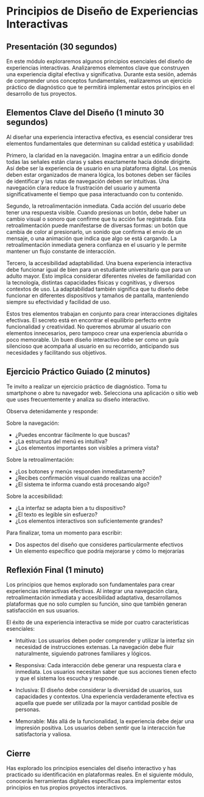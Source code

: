 # Principios de Diseño de Experiencias Interactivas

## Presentación (30 segundos)

En este módulo exploraremos algunos principios esenciales del diseño de experiencias interactivas. Analizaremos elementos clave que construyen una experiencia digital efectiva y significativa. Durante esta sesión, además de comprender unos conceptos fundamentales, realizaremos un ejercicio práctico de diagnóstico que te permitirá implementar estos principios en el desarrollo de tus proyectos.

## Elementos Clave del Diseño (1 minuto 30 segundos)

Al diseñar una experiencia interactiva efectiva, es esencial considerar tres elementos fundamentales que determinan su calidad estética y usabilidad:

Primero, la claridad en la navegación. Imagina entrar a un edificio donde todas las señales están claras y sabes exactamente hacia dónde dirigirte. Así debe ser la experiencia de usuario en una plataforma digital. Los menús deben estar organizados de manera lógica, los botones deben ser fáciles de identificar y las rutas de navegación deben ser intuitivas. Una navegación clara reduce la frustración del usuario y aumenta significativamente el tiempo que pasa interactuando con tu contenido.

Segundo, la retroalimentación inmediata. Cada acción del usuario debe tener una respuesta visible. Cuando presionas un botón, debe haber un cambio visual o sonoro que confirme que tu acción fue registrada. Esta retroalimentación puede manifestarse de diversas formas: un botón que cambia de color al presionarlo, un sonido que confirma el envío de un mensaje, o una animación que indica que algo se está cargando. La retroalimentación inmediata genera confianza en el usuario y le permite mantener un flujo constante de interacción.

Tercero, la accesibilidad adaptabilidad. Una buena experiencia interactiva debe funcionar igual de bien para un estudiante universitario que para un adulto mayor. Esto implica considerar diferentes niveles de familiaridad con la tecnología, distintas capacidades físicas y cognitivas, y diversos contextos de uso. La adaptabilidad también significa que tu diseño debe funcionar en diferentes dispositivos y tamaños de pantalla, manteniendo siempre su efectividad y facilidad de uso.

Estos tres elementos trabajan en conjunto para crear interacciones digitales efectivas. El secreto está en encontrar el equilibrio perfecto entre funcionalidad y creatividad. No queremos abrumar al usuario con elementos innecesarios, pero tampoco crear una experiencia aburrida o poco memorable. Un buen diseño interactivo debe ser como un guía silencioso que acompaña al usuario en su recorrido, anticipando sus necesidades y facilitando sus objetivos.

## Ejercicio Práctico Guiado (2 minutos)

Te invito a realizar un ejercicio práctico de diagnóstico. Toma tu smartphone o abre tu navegador web. Selecciona una aplicación o sitio web que uses frecuentemente y analiza su diseño interactivo.

Observa detenidamente y responde:

Sobre la navegación:
- ¿Puedes encontrar fácilmente lo que buscas?
- ¿La estructura del menú es intuitiva?
- ¿Los elementos importantes son visibles a primera vista?

Sobre la retroalimentación:
- ¿Los botones y menús responden inmediatamente?
- ¿Recibes confirmación visual cuando realizas una acción?
- ¿El sistema te informa cuando está procesando algo?

Sobre la accesibilidad:
- ¿La interfaz se adapta bien a tu dispositivo?
- ¿El texto es legible sin esfuerzo?
- ¿Los elementos interactivos son suficientemente grandes?

Para finalizar, toma un momento para escribir:
- Dos aspectos del diseño que consideres particularmente efectivos
- Un elemento específico que podría mejorarse y cómo lo mejorarías

## Reflexión Final (1 minuto)

Los principios que hemos explorado son fundamentales para crear experiencias interactivas efectivas. Al integrar una navegación clara, retroalimentación inmediata y accesibilidad adaptativa, desarrollamos plataformas que no solo cumplen su función, sino que también generan satisfacción en sus usuarios.

El éxito de una experiencia interactiva se mide por cuatro características esenciales:

- Intuitiva: Los usuarios deben poder comprender y utilizar la interfaz sin necesidad de instrucciones extensas. La navegación debe fluir naturalmente, siguiendo patrones familiares y lógicos.

- Responsiva: Cada interacción debe generar una respuesta clara e inmediata. Los usuarios necesitan saber que sus acciones tienen efecto y que el sistema los escucha y responde.

- Inclusiva: El diseño debe considerar la diversidad de usuarios, sus capacidades y contextos. Una experiencia verdaderamente efectiva es aquella que puede ser utilizada por la mayor cantidad posible de personas.

- Memorable: Más allá de la funcionalidad, la experiencia debe dejar una impresión positiva. Los usuarios deben sentir que la interacción fue satisfactoria y valiosa.

## Cierre

Has explorado los principios esenciales del diseño interactivo y has practicado su identificación en plataformas reales. En el siguiente módulo, conocerás herramientas digitales específicas para implementar estos principios en tus propios proyectos interactivos.